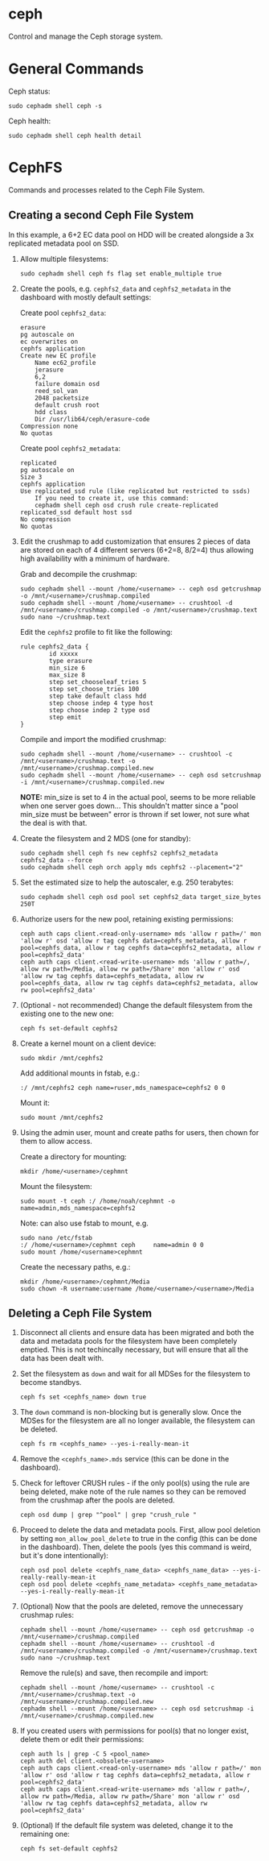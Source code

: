 # ceph

Control and manage the Ceph storage system.

# General Commands

Ceph status:

    sudo cephadm shell ceph -s

Ceph health:

    sudo cephadm shell ceph health detail

# CephFS

Commands and processes related to the Ceph File System.

## Creating a second Ceph File System

In this example, a 6+2 EC data pool on HDD will be created alongside a 3x replicated metadata pool on SSD.

1. Allow multiple filesystems:

       sudo cephadm shell ceph fs flag set enable_multiple true

2. Create the pools, e.g. `cephfs2_data` and `cephfs2_metadata` in the dashboard with mostly default settings:

    Create pool `cephfs2_data`:
    
       erasure
       pg autoscale on
       ec overwrites on
       cephfs application
       Create new EC profile
           Name ec62_profile
           jerasure
           6,2
           failure domain osd
           reed_sol_van
           2048 packetsize
           default crush root
           hdd class
           Dir /usr/lib64/ceph/erasure-code
       Compression none
       No quotas
	
    Create pool `cephfs2_metadata`:
    
       replicated
       pg autoscale on
       Size 3
       cephfs application
       Use replicated_ssd rule (like replicated but restricted to ssds)
           If you need to create it, use this command:
           cephadm shell ceph osd crush rule create-replicated replicated_ssd default host ssd
       No compression
       No quotas

3. Edit the crushmap to add customization that ensures 2 pieces of data are stored on each of 4 different servers (6+2=8, 8/2=4) thus allowing high availability with a minimum of hardware.

    Grab and decompile the crushmap:

       sudo cephadm shell --mount /home/<username> -- ceph osd getcrushmap -o /mnt/<username>/crushmap.compiled
       sudo cephadm shell --mount /home/<username> -- crushtool -d /mnt/<username>/crushmap.compiled -o /mnt/<username>/crushmap.text
       sudo nano ~/crushmap.text
        
    Edit the `cephfs2` profile to fit like the following:
        
       rule cephfs2_data {
               id xxxxx
               type erasure
               min_size 6
               max_size 8
               step set_chooseleaf_tries 5
               step set_choose_tries 100
               step take default class hdd
               step choose indep 4 type host
               step choose indep 2 type osd
               step emit
       }
    
    Compile and import the modified crushmap:
    
       sudo cephadm shell --mount /home/<username> -- crushtool -c /mnt/<username>/crushmap.text -o /mnt/<username>/crushmap.compiled.new
       sudo cephadm shell --mount /home/<username> -- ceph osd setcrushmap -i /mnt/<username>/crushmap.compiled.new

    **NOTE:** min_size is set to 4 in the actual pool, seems to be more reliable when one server goes down... This shouldn't matter since a "pool min_size must be between" error is thrown if set lower, not sure what the deal is with that.

4. Create the filesystem and 2 MDS (one for standby):

       sudo cephadm shell ceph fs new cephfs2 cephfs2_metadata cephfs2_data --force
       sudo cephadm shell ceph orch apply mds cephfs2 --placement="2"

5. Set the estimated size to help the autoscaler, e.g. 250 terabytes:

       sudo cephadm shell ceph osd pool set cephfs2_data target_size_bytes 250T

6. Authorize users for the new pool, retaining existing permissions:

       ceph auth caps client.<read-only-username> mds 'allow r path=/' mon 'allow r' osd 'allow r tag cephfs data=cephfs_metadata, allow r pool=cephfs_data, allow r tag cephfs data=cephfs2_metadata, allow r pool=cephfs2_data'
       ceph auth caps client.<read-write-username> mds 'allow r path=/, allow rw path=/Media, allow rw path=/Share' mon 'allow r' osd 'allow rw tag cephfs data=cephfs_metadata, allow rw pool=cephfs_data, allow rw tag cephfs data=cephfs2_metadata, allow rw pool=cephfs2_data'

7. (Optional - not recommended) Change the default filesystem from the existing one to the new one:

       ceph fs set-default cephfs2

8. Create a kernel mount on a client device:

       sudo mkdir /mnt/cephfs2

    Add additional mounts in fstab, e.g.:

       :/ /mnt/cephfs2 ceph name=ruser,mds_namespace=cephfs2 0 0

    Mount it:

       sudo mount /mnt/cephfs2

9. Using the admin user, mount and create paths for users, then chown for them to allow access.

    Create a directory for mounting:
    
       mkdir /home/<username>/cephmnt
    
    Mount the filesystem:

       sudo mount -t ceph :/ /home/noah/cephmnt -o name=admin,mds_namespace=cephfs2

    Note: can also use fstab to mount, e.g.
    
       sudo nano /etc/fstab
       :/ /home/<username>/cephmnt ceph     name=admin 0 0
       sudo mount /home/<username>cephmnt
    
    Create the necessary paths, e.g.:
    
       mkdir /home/<username>/cephmnt/Media
       sudo chown -R username:username /home/<username>/<username>/Media

## Deleting a Ceph File System

1. Disconnect all clients and ensure data has been migrated and both the data and metadata pools for the filesystem have been completely emptied. This is not techincally necessary, but will ensure that all the data has been dealt with.

2. Set the filesystem as `down` and wait for all MDSes for the filesystem to become standbys.

       ceph fs set <cephfs_name> down true

3. The `down` command is non-blocking but is generally slow. Once the MDSes for the filesystem are all no longer available, the filesystem can be deleted.

       ceph fs rm <cephfs_name> --yes-i-really-mean-it

4. Remove the `<cephfs_name>.mds` service (this can be done in the dashboard).

5. Check for leftover CRUSH rules - if the only pool(s) using the rule are being deleted, make note of the rule names so they can be removed from the crushmap after the pools are deleted.

       ceph osd dump | grep "^pool" | grep "crush_rule "

6. Proceed to delete the data and metadata pools. First, allow pool deletion by setting `mon_allow_pool_delete` to true in the config (this can be done in the dashboard). Then, delete the pools (yes this command is weird, but it's done intentionally):

       ceph osd pool delete <cephfs_name_data> <cephfs_name_data> --yes-i-really-really-mean-it
       ceph osd pool delete <cephfs_name_metadata> <cephfs_name_metadata> --yes-i-really-really-mean-it

7. (Optional) Now that the pools are deleted, remove the unnecessary crushmap rules: 

       cephadm shell --mount /home/<username> -- ceph osd getcrushmap -o /mnt/<username>/crushmap.compiled
       cephadm shell --mount /home/<username> -- crushtool -d /mnt/<username>/crushmap.compiled -o /mnt/<username>/crushmap.text
       sudo nano ~/crushmap.text
	
    Remove the rule(s) and save, then recompile and import:
	
       cephadm shell --mount /home/<username> -- crushtool -c /mnt/<username>/crushmap.text -o /mnt/<username>/crushmap.compiled.new
       cephadm shell --mount /home/<username> -- ceph osd setcrushmap -i /mnt/<username>/crushmap.compiled.new

8. If you created users with permissions for pool(s) that no longer exist, delete them or edit their permissions:

       ceph auth ls | grep -C 5 <pool_name>
       ceph auth del client.<obsolete-username>
       ceph auth caps client.<read-only-username> mds 'allow r path=/' mon 'allow r' osd 'allow r tag cephfs data=cephfs2_metadata, allow r pool=cephfs2_data'
       ceph auth caps client.<read-write-username> mds 'allow r path=/, allow rw path=/Media, allow rw path=/Share' mon 'allow r' osd 'allow rw tag cephfs data=cephfs2_metadata, allow rw pool=cephfs2_data'

9. (Optional) If the default file system was deleted, change it to the remaining one:

       ceph fs set-default cephfs2
